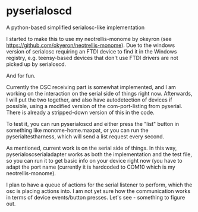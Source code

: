 # pyserialoscd
A python-based simplified serialosc-like implementation

I started to make this to use my neotrellis-monome by okeyron (see https://github.com/okyeron/neotrellis-monome). Due to the windows version of serialosc requiring an FTDI device to find it in the Windows registry, e.g. teensy-based devices that don't use FTDI drivers are not picked up by serialoscd. 

And for fun.

Currently the OSC receiving part is somewhat implemented, and I am working on the interaction on the serial side of things right now. Afterwards, I will put the two together, and also have autodetection of devices if possible, using a modified version of the com-port-listing from pyserial. There is already a stripped-down version of this in the code.

To test it, you can run pyserialoscd and either press the "list" button in something like monome-home.maxpat, or you can run the pyserialtestharness, which will send a list request every second.

As mentioned, current work is on the serial side of things. In this way, pyserialoscserialadapter works as both the implementation and the test file, so you can run it to get basic info on your device right now (you have to adapt the port name (currently it is hardcoded to COM10 which is my neotrellis-monome).

I plan to have a queue of actions for the serial listener to perform, which the osc is placing actions into. I am not yet sure how the communication works in terms of device events/button presses. Let's see - something to figure out.